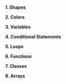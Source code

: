 **1. Shapes**

**2. Colors**

**3. Variables**

**4. Conditional Statements**

**5. Loops**

**6. Functions**

**7. Classes**

**8. Arrays**
